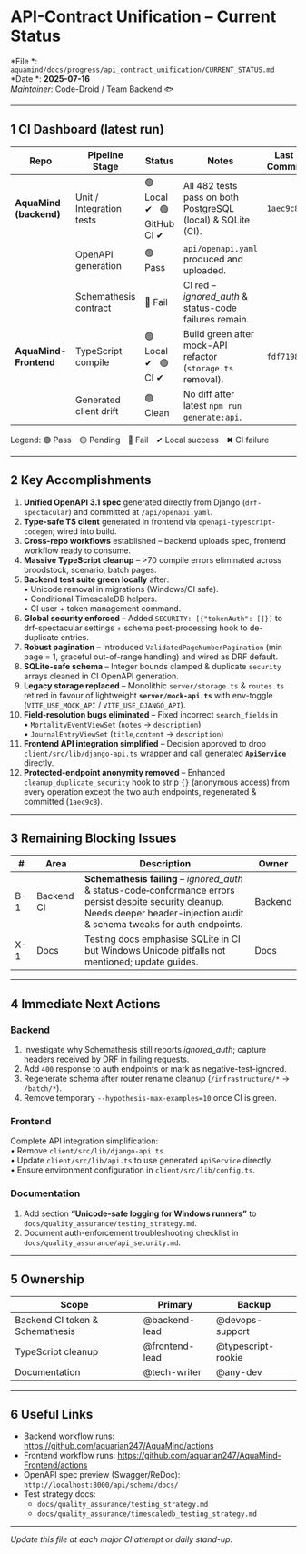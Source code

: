 # API-Contract Unification – Current Status  
*File *: `aquamind/docs/progress/api_contract_unification/CURRENT_STATUS.md`  
*Date *: **2025-07-16**  
*Maintainer*: Code-Droid / Team Backend 🐟

---

## 1  CI Dashboard (latest run)

| Repo | Pipeline Stage | Status | Notes | Last Commit |
|------|----------------|--------|-------|-------------|
| **AquaMind (backend)** | Unit / Integration tests | 🟢 Local ✔ &nbsp; 🟢 GitHub CI ✔ | All 482 tests pass on both PostgreSQL (local) & SQLite (CI). | `1aec9c8` |
|                          | OpenAPI generation        | 🟢 Pass | `api/openapi.yaml` produced and uploaded. | |
|                          | Schemathesis contract     | 🔴 Fail | CI red – *ignored_auth* & status-code failures remain. | |
| **AquaMind-Frontend**    | TypeScript compile        | 🟢 Local ✔ &nbsp; 🟢 CI ✔ | Build green after mock-API refactor (`storage.ts` removal). | `fdf7198` |
|                          | Generated client drift    | 🟢 Clean | No diff after latest `npm run generate:api`. | |

Legend: 🟢 Pass 🟡 Pending 🔴 Fail ✔ Local success ✖ CI failure

---

## 2  Key Accomplishments

1. **Unified OpenAPI 3.1 spec** generated directly from Django (`drf-spectacular`) and committed at `/api/openapi.yaml`.
2. **Type-safe TS client** generated in frontend via `openapi-typescript-codegen`; wired into build.
3. **Cross-repo workflows** established – backend uploads spec, frontend workflow ready to consume.
4. **Massive TypeScript cleanup** – >70 compile errors eliminated across broodstock, scenario, batch pages.
5. **Backend test suite green locally** after:  
   • Unicode removal in migrations (Windows/CI safe).  
   • Conditional TimescaleDB helpers.  
   • CI user + token management command.
6. **Global security enforced** – Added `SECURITY: [{"tokenAuth": []}]` to drf-spectacular settings + schema post-processing hook to de-duplicate entries.  
7. **Robust pagination** – Introduced `ValidatedPageNumberPagination` (min page = 1, graceful out-of-range handling) and wired as DRF default.  
8. **SQLite-safe schema** – Integer bounds clamped & duplicate `security` arrays cleaned in CI OpenAPI generation.  
9. **Legacy storage replaced** – Monolithic `server/storage.ts` & `routes.ts` retired in favour of lightweight **`server/mock-api.ts`** with env-toggle (`VITE_USE_MOCK_API` / `VITE_USE_DJANGO_API`).  
10. **Field-resolution bugs eliminated** – Fixed incorrect `search_fields` in  
    • `MortalityEventViewSet` (`notes` → `description`)  
    • `JournalEntryViewSet` (`title`,`content` → `description`)
11. **Frontend API integration simplified** – Decision approved to drop `client/src/lib/django-api.ts` wrapper and call generated **`ApiService`** directly.
12. **Protected-endpoint anonymity removed** – Enhanced `cleanup_duplicate_security` hook to strip `{}` (anonymous access) from every operation except the two auth endpoints, regenerated & committed (`1aec9c8`).

---

## 3  Remaining Blocking Issues

| # | Area | Description | Owner |
|---|------|-------------|-------|
| B-1 | Backend CI | **Schemathesis failing** – *ignored_auth* & status-code‐conformance errors persist despite security cleanup. Needs deeper header-injection audit & schema tweaks for auth endpoints. | Backend |
| X-1 | Docs | Testing docs emphasise SQLite in CI but Windows Unicode pitfalls not mentioned; update guides. | Docs |

---

## 4  Immediate Next Actions

### Backend
1. Investigate why Schemathesis still reports *ignored_auth*; capture headers received by DRF in failing requests.  
2. Add `400` response to auth endpoints or mark as negative-test-ignored.  
3. Regenerate schema after router rename cleanup (`/infrastructure/*` → `/batch/*`).  
4. Remove temporary `--hypothesis-max-examples=10` once CI is green.

### Frontend
Complete API integration simplification:  
• Remove `client/src/lib/django-api.ts`.  
• Update `client/src/lib/api.ts` to use generated `ApiService` directly.  
• Ensure environment configuration in `client/src/lib/config.ts`.

### Documentation
1. Add section **“Unicode-safe logging for Windows runners”** to  
   `docs/quality_assurance/testing_strategy.md`.  
2. Document auth-enforcement troubleshooting checklist in  
   `docs/quality_assurance/api_security.md`.

---

## 5  Ownership

| Scope | Primary | Backup |
|-------|---------|--------|
| Backend CI token & Schemathesis | @backend-lead | @devops-support |
| TypeScript cleanup | @frontend-lead | @typescript-rookie |
| Documentation | @tech-writer | @any-dev |

---

## 6  Useful Links

- Backend workflow runs: https://github.com/aquarian247/AquaMind/actions
- Frontend workflow runs: https://github.com/aquarian247/AquaMind-Frontend/actions
- OpenAPI spec preview (Swagger/ReDoc): `http://localhost:8000/api/schema/docs/`
- Test strategy docs:  
  - `docs/quality_assurance/testing_strategy.md`  
  - `docs/quality_assurance/timescaledb_testing_strategy.md`

---

_Update this file at each major CI attempt or daily stand-up._  
